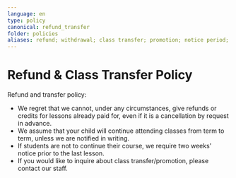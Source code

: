 ```yaml
---
language: en
type: policy
canonical: refund_transfer
folder: policies
aliases: refund; withdrawal; class transfer; promotion; notice period; no refund
---
```

# Refund & Class Transfer Policy

Refund and transfer policy:
- We regret that we cannot, under any circumstances, give refunds or credits for lessons already paid for, even if it is a cancellation by request in advance.
- We assume that your child will continue attending classes from term to term, unless we are notified in writing.
- If students are not to continue their course, we require two weeks' notice prior to the last lesson.
- If you would like to inquire about class transfer/promotion, please contact our staff.

